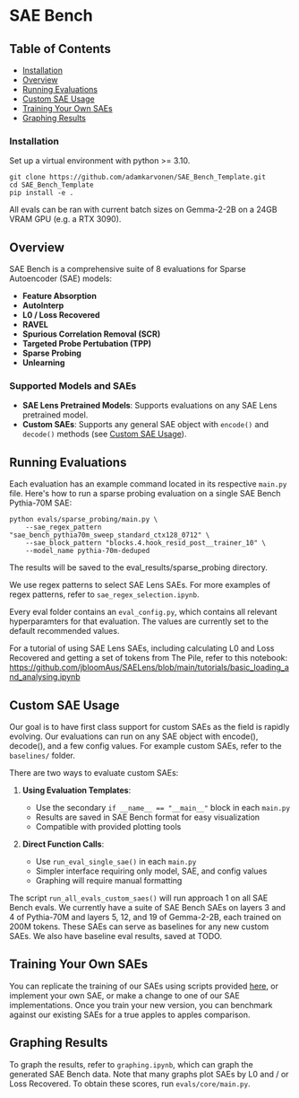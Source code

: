 # SAE Bench

## Table of Contents
- [Installation](#installation)
- [Overview](#overview)
- [Running Evaluations](#running-evaluations)
- [Custom SAE Usage](#custom-sae-usage)
- [Training Your Own SAEs](#training-your-own-saes)
- [Graphing Results](#graphing-results)

### Installation
Set up a virtual environment with python >= 3.10.
```
git clone https://github.com/adamkarvonen/SAE_Bench_Template.git
cd SAE_Bench_Template
pip install -e .
```

All evals can be ran with current batch sizes on Gemma-2-2B on a 24GB VRAM GPU (e.g. a RTX 3090).

## Overview

SAE Bench is a comprehensive suite of 8 evaluations for Sparse Autoencoder (SAE) models:
- **Feature Absorption**
- **AutoInterp**
- **L0 / Loss Recovered**
- **RAVEL**
- **Spurious Correlation Removal (SCR)**
- **Targeted Probe Pertubation (TPP)**
- **Sparse Probing**
- **Unlearning**

### Supported Models and SAEs
- **SAE Lens Pretrained Models**: Supports evaluations on any SAE Lens pretrained model.
- **Custom SAEs**: Supports any general SAE object with `encode()` and `decode()` methods (see [Custom SAE Usage](#custom-sae-usage)).

## Running Evaluations
Each evaluation has an example command located in its respective `main.py` file. Here's how to run a sparse probing evaluation on a single SAE Bench Pythia-70M SAE:

```
python evals/sparse_probing/main.py \
    --sae_regex_pattern "sae_bench_pythia70m_sweep_standard_ctx128_0712" \
    --sae_block_pattern "blocks.4.hook_resid_post__trainer_10" \
    --model_name pythia-70m-deduped
```

The results will be saved to the eval_results/sparse_probing directory.

We use regex patterns to select SAE Lens SAEs. For more examples of regex patterns, refer to `sae_regex_selection.ipynb`.

Every eval folder contains an `eval_config.py`, which contains all relevant hyperparamters for that evaluation. The values are currently set to the default recommended values.

For a tutorial of using SAE Lens SAEs, including calculating L0 and Loss Recovered and getting a set of tokens from The Pile, refer to this notebook: https://github.com/jbloomAus/SAELens/blob/main/tutorials/basic_loading_and_analysing.ipynb

## Custom SAE Usage

Our goal is to have first class support for custom SAEs as the field is rapidly evolving. Our evaluations can run on any SAE object with encode(), decode(), and a few config values. For example custom SAEs, refer to the `baselines/` folder.

There are two ways to evaluate custom SAEs:

1. **Using Evaluation Templates**: 
   - Use the secondary `if __name__ == "__main__"` block in each `main.py`
   - Results are saved in SAE Bench format for easy visualization
   - Compatible with provided plotting tools

2. **Direct Function Calls**:
   - Use `run_eval_single_sae()` in each `main.py`
   - Simpler interface requiring only model, SAE, and config values
   - Graphing will require manual formatting

The script `run_all_evals_custom_saes()` will run approach 1 on all SAE Bench evals. We currently have a suite of SAE Bench SAEs on layers 3 and 4 of Pythia-70M and layers 5, 12, and 19 of Gemma-2-2B, each trained on 200M tokens. These SAEs can serve as baselines for any new custom SAEs. We also have baseline eval results, saved at TODO.

## Training Your Own SAEs

You can replicate the training of our SAEs using scripts provided [here](https://github.com/canrager/dictionary_training/), or implement your own SAE, or make a change to one of our SAE implementations. Once you train your new version, you can benchmark against our existing SAEs for a true apples to apples comparison.

## Graphing Results

To graph the results, refer to `graphing.ipynb`, which can graph the generated SAE Bench data. Note that many graphs plot SAEs by L0 and / or Loss Recovered. To obtain these scores, run `evals/core/main.py`.